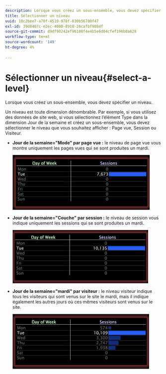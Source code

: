 ```yaml
---
description: Lorsque vous créez un sous-ensemble, vous devez spécifier un niveau.
title: Sélectionner un niveau
uuid: 18c2bee7-a70f-4510-978f-830b56780f47
exl-id: 39d8407c-e2ec-4080-8918-26cafbf988df
source-git-commit: d9df90242ef96188f4e4b5e6d04cfef196b0a628
workflow-type: tm+mt
source-wordcount: '149'
ht-degree: 4%

---
```


# Sélectionner un niveau{#select-a-level}

Lorsque vous créez un sous-ensemble, vous devez spécifier un niveau.

Un niveau est toute dimension dénombrable. Par exemple, si vous utilisez des données de site web, si vous sélectionnez l’élément Type dans la dimension Jour de la semaine et créez un sous-ensemble, vous devez sélectionner le niveau que vous souhaitez afficher : Page vue, Session ou Visiteur.

* **Jour de la semaine=&quot;Mode&quot; par page vue :**  le niveau de page vue vous montre uniquement les pages vues qui se sont produites un mardi.

   ![](assets/vis_Subset_byPageView.png)

* **Jour de la semaine=&quot;Couche&quot; par session :**  le niveau de session vous indique uniquement les sessions qui se sont produites un mardi.

   ![](assets/vis_Subset_bySession.png)

* **Jour de la semaine=&quot;mardi&quot; par visiteur :** le niveau visiteur indique tous les visiteurs qui sont venus sur le site le mardi, mais il indique également les autres jours où ces mêmes visiteurs sont venus sur le site.

   ![](assets/vis_Subset_byVisitor.png)

